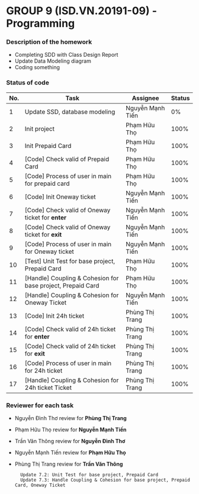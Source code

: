 # GROUP 9 (ISD.VN.20191-09) - Programming #

### Description of the homework ###
* Completing SDD with Class Design Report
* Update Data Modeling diagram
* Coding something 
### Status of code ###
|No.|Task|Assignee|Status|
|---|----|--------|------|
|1|Update SSD, database modeling|Nguyễn Mạnh Tiến|0%
|2|Init project|Phạm Hữu Thọ|100%|
|3|Init Prepaid Card|Phạm Hữu Thọ|100%| 
|4|[Code] Check valid of Prepaid Card |Phạm Hữu Thọ|100%| 
|5|[Code] Process of user in main for prepaid card |Phạm Hữu Thọ|100%| 
|6|[Code] Init Oneway ticket |Nguyễn Mạnh Tiến|100%| 
|7|[Code] Check valid of Oneway ticket for **enter** |Nguyễn Mạnh Tiến|100%| 
|8|[Code] Check valid of Oneway ticket for **exit** |Nguyễn Mạnh Tiến|100%| 
|9|[Code] Process of user in main for Oneway ticket |Nguyễn Mạnh Tiến|100%| 
|10|[Test] Unit Test for base project, Prepaid Card |Phạm Hữu Thọ|100%| 
|11|[Handle] Coupling & Cohesion for base project, Prepaid Card |Phạm Hữu Thọ|100%| 
|12|[Handle] Coupling & Cohesion for Oneway Ticket |Nguyễn Mạnh Tiến|100%| 
|13|[Code] Init 24h ticket |Phùng Thị Trang|100%| 
|14|[Code] Check valid of 24h ticket for **enter** |Phùng Thị Trang|100%| 
|15|[Code] Check valid of 24h ticket for **exit** |Phùng Thị Trang|100%| 
|16|[Code] Process of user in main for 24h ticket |Phùng Thị Trang|100%|  
|17|[Handle] Coupling & Cohesion for 24h ticket Ticket |Phùng Thị Trang|100%|
### Reviewer for each task ###
* Nguyễn Đình Thơ review for **Phùng Thị Trang**
* Phạm Hữu Thọ review for **Nguyễn Mạnh Tiến**
* Trần Văn Thông review for **Nguyễn Đình Thơ**
* Nguyễn Mạnh Tiến review for **Phạm Hữu Thọ**
* Phùng Thị Trang review for **Trần Văn Thông**

        Update 7.2: Unit Test for base project, Prepaid Card
        Update 7.3: Handle Coupling & Cohesion for base project, Prepaid Card, Oneway Ticket
